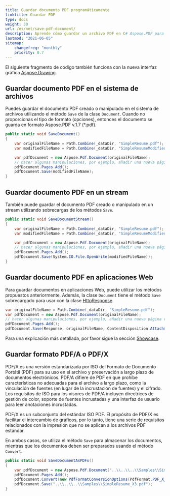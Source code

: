 ```yaml
---
title: Guardar documento PDF programáticamente
linktitle: Guardar PDF
type: docs
weight: 30
url: /es/net/save-pdf-document/
description: Aprende cómo guardar un archivo PDF en C# Aspose.PDF para la biblioteca .NET PDF. Guarda el documento PDF en el sistema de archivos, en un stream y en aplicaciones web.
lastmod: "2021-06-05"
sitemap:
    changefreq: "monthly"
    priority: 0.7
---
```


El siguiente fragmento de código también funciona con la nueva interfaz gráfica [Aspose.Drawing](/pdf/es/net/drawing/).

## Guardar documento PDF en el sistema de archivos

Puedes guardar el documento PDF creado o manipulado en el sistema de archivos utilizando el método `Save` de la clase `Document`.
Cuando no proporcionas el tipo de formato (opciones), entonces el documento se guarda en formato Aspose.PDF v.1.7 (*.pdf).

```csharp
public static void SaveDocument()
{
    var originalFileName = Path.Combine(_dataDir, "SimpleResume.pdf");
    var modifiedFileName = Path.Combine(_dataDir, "SimpleResumeModified.pdf");

    var pdfDocument = new Aspose.Pdf.Document(originalFileName);
    // hacer algunas manipulaciones, por ejemplo, añadir una nueva página vacía
    pdfDocument.Pages.Add();
    pdfDocument.Save(modifiedFileName);
}
```
## Guardar documento PDF en un stream

También puede guardar el documento PDF creado o manipulado en un stream utilizando sobrecargas de los métodos `Save`.

```csharp
public static void SaveDocumentStream()
{
    var originalFileName = Path.Combine(_dataDir, "SimpleResume.pdf");
    var modifiedFileName = Path.Combine(_dataDir, "SimpleResumeModified.pdf");

    var pdfDocument = new Aspose.Pdf.Document(originalFileName);
    // hacer algunas manipulaciones, por ejemplo, añadir una nueva página vacía
    pdfDocument.Pages.Add();
    pdfDocument.Save(System.IO.File.OpenWrite(modifiedFileName));
}
```

## Guardar documento PDF en aplicaciones Web

Para guardar documentos en aplicaciones Web, puede utilizar los métodos propuestos anteriormente. Además, la clase `Document` tiene el método `Save` sobrecargado para usar con la clase [HttpResponse](https://docs.microsoft.com/en-us/dotnet/api/system.web.httpresponse?view=netframework-4.8).

```csharp
var originalFileName = Path.Combine(_dataDir, "SimpleResume.pdf");
var pdfDocument = new Aspose.Pdf.Document(originalFileName);
// hacer algunas manipulaciones, por ejemplo, añadir una nueva página vacía
pdfDocument.Pages.Add();
pdfDocument.Save(Response, originalFileName, ContentDisposition.Attachment, new PdfSaveOptions());
```
Para una explicación más detallada, por favor sigue la sección [Showcase](/pdf/es/net/showcases/).

## Guardar formato PDF/A o PDF/X

PDF/A es una versión estandarizada por ISO del Formato de Documento Portátil (PDF) para su uso en el archivo y preservación a largo plazo de documentos electrónicos.
PDF/A difiere de PDF en que prohíbe características no adecuadas para el archivo a largo plazo, como la vinculación de fuentes (en lugar de la incrustación de fuentes) y el cifrado. Los requisitos de ISO para los visores de PDF/A incluyen directrices de gestión de color, soporte de fuentes incrustadas y una interfaz de usuario para leer anotaciones incrustadas.

PDF/X es un subconjunto del estándar ISO PDF. El propósito de PDF/X es facilitar el intercambio de gráficos, por lo tanto, tiene una serie de requisitos relacionados con la impresión que no se aplican a los archivos PDF estándar.

En ambos casos, se utiliza el método `Save` para almacenar los documentos, mientras que los documentos deben ser preparados usando el método `Convert`.

```csharp
public static void SaveDocumentAsPDFx()
{
    var pdfDocument = new Aspose.Pdf.Document("..\\..\\..\\Samples\\SimpleResume.pdf");
    pdfDocument.Pages.Add();
    pdfDocument.Convert(new PdfFormatConversionOptions(PdfFormat.PDF_X_3));
    pdfDocument.Save("..\\..\\..\\Samples\\SimpleResume_X3.pdf");
}
```

